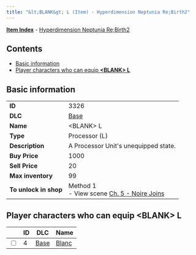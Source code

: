 ```yaml
---
title: "&lt;BLANK&gt; L (Item) - Hyperdimension Neptunia Re;Birth2"
---
```


[**Item Index**](/neptunia/rb2/item/index.html) - [Hyperdimension Neptunia Re;Birth2](/neptunia/rb2)

## Contents

- [Basic information](#basic-information)
- [Player characters who can equip **&lt;BLANK&gt; L**](#player-characters-who-can-equip-blank-l)

## Basic information

|   |   |
| -- | -- |
| **ID** | 3326 |
| **DLC** | [Base](/neptunia/rb2/dlc/0-base.html) |
| **Name** | &lt;BLANK&gt; L |
| **Type** | Processor (L) |
| **Description** | A Processor Unit's unequipped state. |
| **Buy Price** | 1000 |
| **Sell Price** | 20 |
| **Max inventory** | 99 |
| **To unlock in shop** | Method 1<br />- View scene [Ch. 5 - Noire Joins](/neptunia/rb2/scene/0-377-ch-5-noire-joins.html) |

## Player characters who can equip **&lt;BLANK&gt; L**

|    | ID | DLC | Name |
| -- | -- | --- | ---- |
| <input type="checkbox" id="rb2-player-0-4" class="trackbox" /> | 4 | [Base](/neptunia/rb2/dlc/0-base.html) | [Blanc](/neptunia/rb2/player/0-4-blanc.html) |